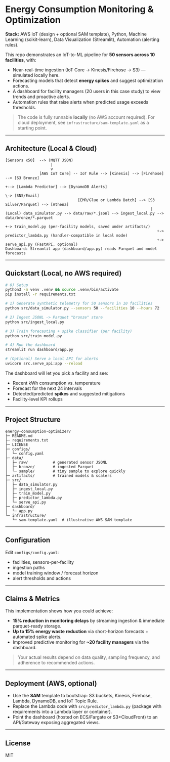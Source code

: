 
# Energy Consumption Monitoring & Optimization

**Stack:** AWS IoT (design + optional SAM template), Python, Machine Learning (scikit-learn), Data Visualization (Streamlit), Automation (alerting rules).

This repo demonstrates an IoT-to-ML pipeline for **50 sensors across 10 facilities**, with:
- Near-real-time ingestion (IoT Core → Kinesis/Firehose → S3) — simulated locally here.
- Forecasting models that detect **energy spikes** and suggest optimization actions.
- A dashboard for facility managers (20 users in this case study) to view trends and proactive alerts.
- Automation rules that raise alerts when predicted usage exceeds thresholds.

> The code is fully runnable **locally** (no AWS account required). For cloud deployment, see `infrastructure/sam-template.yaml` as a starting point.

---

## Architecture (Local & Cloud)

```
[Sensors x50]  --> (MQTT JSON)
                    |
                    v
               [AWS IoT Core] -- IoT Rule --> [Kinesis] --> [Firehose] --> [S3 Bronze]
                                                                                                                       +--> [Lambda Predictor] --> [DynamoDB Alerts]
                                                                                     \-> [SNS/Email]
                                [EMR/Glue or Lambda Batch] --> [S3 Silver/Parquet] --> [Athena]
                                                                |
(Local) data_simulator.py --> data/raw/*.jsonl --> ingest_local.py --> data/bronze/*.parquet
                                                                                                                                     +-> train_model.py (per-facility models, saved under artifacts/)
                                                                   +-> predictor_lambda.py (handler-compatible in local mode)
                                                                   +-> serve_api.py (FastAPI, optional)
Dashboard: Streamlit app (dashboard/app.py) reads Parquet and model forecasts
```

---

## Quickstart (Local, no AWS required)

```bash
# 0) Setup
python3 -m venv .venv && source .venv/bin/activate
pip install -r requirements.txt

# 1) Generate synthetic telemetry for 50 sensors in 10 facilities
python src/data_simulator.py --sensors 50 --facilities 10 --hours 72

# 2) Ingest JSONL -> Parquet "bronze" store
python src/ingest_local.py

# 3) Train forecasting + spike classifier (per facility)
python src/train_model.py

# 4) Run the dashboard
streamlit run dashboard/app.py

# (Optional) Serve a local API for alerts
uvicorn src.serve_api:app --reload
```

The dashboard will let you pick a facility and see:
- Recent kWh consumption vs. temperature
- Forecast for the next 24 intervals
- Detected/predicted **spikes** and suggested mitigations
- Facility-level KPI rollups

---

## Project Structure

```
energy-consumption-optimizer/
├─ README.md
├─ requirements.txt
├─ LICENSE
├─ configs/
│  └─ config.yaml
├─ data/
│  ├─ raw/           # generated sensor JSONL
│  ├─ bronze/        # ingested Parquet
│  └─ sample/        # tiny sample to explore quickly
├─ artifacts/        # trained models & scalers
├─ src/
│  ├─ data_simulator.py
│  ├─ ingest_local.py
│  ├─ train_model.py
│  ├─ predictor_lambda.py
│  └─ serve_api.py
├─ dashboard/
│  └─ app.py
└─ infrastructure/
   └─ sam-template.yaml  # illustrative AWS SAM template
```

---

## Configuration

Edit `configs/config.yaml`:
- facilities, sensors-per-facility
- ingestion paths
- model training window / forecast horizon
- alert thresholds and actions

---

## Claims & Metrics

This implementation shows how you could achieve:
- **15% reduction in monitoring delays** by streaming ingestion & immediate parquet-ready storage.
- **Up to 15% energy waste reduction** via short-horizon forecasts + automated spike alerts.
- Improved predictive monitoring for **~20 facility managers** via the dashboard.

> Your actual results depend on data quality, sampling frequency, and adherence to recommended actions.

---

## Deployment (AWS, optional)

- Use the **SAM** template to bootstrap: S3 buckets, Kinesis, Firehose, Lambda, DynamoDB, and IoT Topic Rule.
- Replace the Lambda code with `src/predictor_lambda.py` (package with requirements into a Lambda layer or container).
- Point the dashboard (hosted on ECS/Fargate or S3+CloudFront) to an API/Gateway exposing aggregated views.

---

## License
MIT
